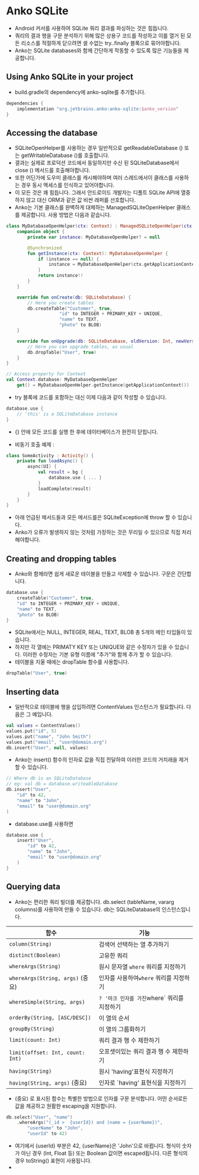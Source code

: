 # Anko SQLite
* Android 커서를 사용하여 SQLite 쿼리 결과를 파싱하는 것은 힘듭니다. 
* 쿼리의 결과 행을 구문 분석하기 위해 많은 상용구 코드를 작성하고 이를 열거 된 모든 리소스를 적절하게 닫으려면 셀 수없는 try..finally 블록으로 묶어야합니다.
* Anko는 SQLite databases와 함께 간단하게 작동할 수 있도록 많은 기능들을 제공합니다.

## Using Anko SQLite in your project
* build.gradle의 dependency에 anko-sqlite를 추가합니다.
~~~gradle
dependencies {
    implementation "org.jetbrains.anko:anko-sqlite:$anko_version"
}
~~~
## Accessing the database
* SQLiteOpenHelper를 사용하는 경우 일반적으로 getReadableDatabase () 또는 getWritableDatabase ()를 호출합니다. 
* 결과는 실제로 프로덕션 코드에서 동일하지만 수신 된 SQLiteDatabase에서 close () 메서드를 호출해야합니다. 
* 또한 어딘가에 도우미 클래스를 캐시해야하며 여러 스레드에서이 클래스를 사용하는 경우 동시 액세스를 인식하고 있어야합니다. 
* 이 모든 것은 꽤 힘듭니다. 그래서 안드로이드 개발자는 디폴트 SQLite API에 열중하지 않고 대신 ORM과 같은 값 비싼 래퍼를 선호합니다.
* Anko는 기본 클래스를 완벽하게 대체하는 ManagedSQLiteOpenHelper 클래스를 제공합니다. 사용 방법은 다음과 같습니다.
~~~kotlin
class MyDatabaseOpenHelper(ctx: Context) : ManagedSQLiteOpenHelper(ctx, "MyDatabase", null, 1) {
    companion object {
        private var instance: MyDatabaseOpenHelper? = null

        @Synchronized
        fun getInstance(ctx: Context): MyDatabaseOpenHelper {
            if (instance == null) {
                instance = MyDatabaseOpenHelper(ctx.getApplicationContext())
            }
            return instance!!
        }
    }

    override fun onCreate(db: SQLiteDatabase) {
        // Here you create tables
        db.createTable("Customer", true, 
                    "id" to INTEGER + PRIMARY_KEY + UNIQUE,
                    "name" to TEXT,
                    "photo" to BLOB)
    }

    override fun onUpgrade(db: SQLiteDatabase, oldVersion: Int, newVersion: Int) {
        // Here you can upgrade tables, as usual
        db.dropTable("User", true)
    }
}

// Access property for Context
val Context.database: MyDatabaseOpenHelper
    get() = MyDatabaseOpenHelper.getInstance(getApplicationContext())
~~~
* try 블록에 코드를 포함하는 대신 이제 다음과 같이 작성할 수 있습니다.
~~~kotlin
database.use {
    // 'this' is a SQLiteDatabase instance
}
~~~
* {} 안에 모든 코드를 실행 한 후에 데이터베이스가 완전히 닫힙니다.

* 비동기 호출 예제 : 
~~~kotlin
class SomeActivity : Activity() {
    private fun loadAsync() {
        async(UI) {
            val result = bg { 
                database.use { ... }
            }
            loadComplete(result)
        }
    }
}
~~~
* 아래 언급된 메서드들과 모든 메서드를은 SQLiteException에 throw 할 수 있습니다.
* Anko가 오류가 발생하지 않는 것처럼 가장하는 것은 무리일 수 있으므로 직접 처리해야합니다.
## Creating and dropping tables
* Anko와 함께라면 쉽게 새로운 테이블을 만들고 삭제할 수 있습니다. 구문은 간단합니다.
~~~kotlin
database.use {
    createTable("Customer", true,
    "id" to INTEGER + PRIMARY_KEY + UNIQUE, 
    "name" to TEXT,
    "photo" to BLOB)
}
~~~
* SQLite에서는 NULL, INTEGER, REAL, TEXT, BLOB 총 5개의 메인 타입들이 있습니다.
* 하지만 각 열에는 PRIMATY KEY 또는 UNIQUE와 같은 수정자가 있을 수 있습니다. 이러한 수정자는 기본 유형 이름에 "추가"와 함께 추가 할 수 있습니다.
* 테이블을 지울 때에는 dropTable 함수를 사용합니다.
~~~kotlin
dropTable("User", true)
~~~
## Inserting data
* 일반적으로 테이블에 행을 삽입하려면 ContentValues ​​인스턴스가 필요합니다. 다음은 그 예입니다.
~~~kotlin
val values = ContentValues()
values.put("id", 5)
values.put("name", "John Smith")
values.put("email", "user@domain.org")
db.insert("User", null, values)
~~~
* Anko는 insert() 함수의 인자로 값을 직접 전달하여 이러한 코드의 거치래을 제거 할 수 있습니다.
~~~kotlin
// Where db is an SQLiteDatabase
// eg: val db = database.writeableDatabase
db.insert("User", 
    "id" to 42,
    "name" to "John",
    "email" to "user@domain.org"
)
~~~
* database.use를 사용하면
~~~kotlin
database.use {
    insert("User",
        "id" to 42,
        "name" to "John",
        "email" to "user@domain.org"
    )
}
~~~
## Querying data
* Anko는 편리한 쿼리 빌더를 제공합니다. db.select (tableName, vararg columns)를 사용하여 만들 수 있습니다. db는 SQLiteDatabase의 인스턴스입니다.

함수                                   | 기능
--------------------------------------|---------- 
`column(String)`                      | 검색어 선택하는 열 추가하기
`distinct(Boolean)`                   | 고유한 쿼리
`whereArgs(String)`                   | 원시 문자열 `where` 쿼리를 지정하기
`whereArgs(String, args)` (중요)      | 인자를 사용하여`where` 쿼리를 지정하기
`whereSimple(String, args)`           | `? '마크 인자를 가진`where` 쿼리를 지정하기
`orderBy(String, [ASC/DESC])`         | 이 열의 순서
`groupBy(String)`                     | 이 열의 그룹화하기
`limit(count: Int)`                   | 쿼리 결과 행 수 제한하기
`limit(offset: Int, count: Int)`      | 오프셋이있는 쿼리 결과 행 수 제한하기
`having(String)`                      | 원시 'having'표현식 지정하기
`having(String, args)` (중요)         | 인자로 `having' 표현식을 지정하기
* (중요) 로 표시된 함수는 특별한 방법으로 인자를 구문 분석합니다. 어떤 순서로든 값을 제공하고 원활한 escaping을 지원합니다.
~~~kotlin
db.select("User", "name")
    .whereArgs("(_id >  {userId}) and (name = {userName})",
        "userName" to "John", 
        "userId" to 42)
~~~
* 여기에서 {userId} 부분은 42, {userName}은 'John'으로 바뀝니다. 형식이 숫자가 아닌 경우 (Int, Float 등) 또는 Boolean 값이면 escaped됩니다. 다른 형식의 경우 toString() 표현이 사용됩니다.
* 